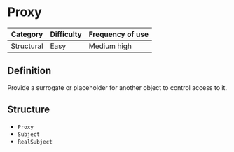 # Proxy
| Category   | Difficulty | Frequency of use |
| ---------- | ---------- | ---------------- |
| Structural | Easy       | Medium high      |

## Definition
Provide a surrogate or placeholder for another object to control access to it.

## Structure
- `Proxy`
- `Subject`
- `RealSubject`
